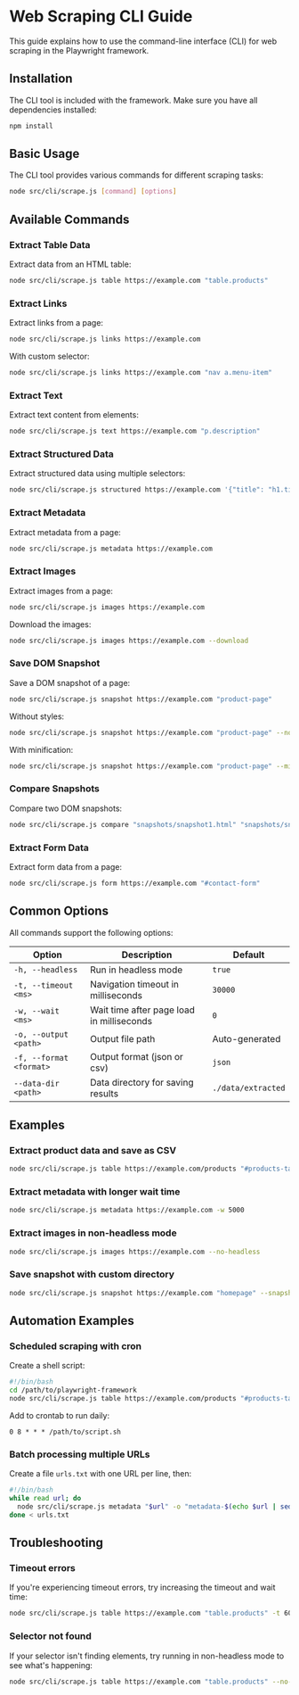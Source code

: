 <!-- Source: /Users/mzahirudeen/playwright-framework-dev/docs-backup/consolidated-docs/docs-cli-guide.md -->

<!-- Source: /Users/mzahirudeen/playwright-framework/docs/cli-guide.md -->

# Web Scraping CLI Guide

This guide explains how to use the command-line interface (CLI) for web scraping in the Playwright framework.

## Installation

The CLI tool is included with the framework. Make sure you have all dependencies installed:

```bash
npm install
```

## Basic Usage

The CLI tool provides various commands for different scraping tasks:

```bash
node src/cli/scrape.js [command] [options]
```

## Available Commands

### Extract Table Data

Extract data from an HTML table:

```bash
node src/cli/scrape.js table https://example.com "table.products"
```

### Extract Links

Extract links from a page:

```bash
node src/cli/scrape.js links https://example.com
```

With custom selector:

```bash
node src/cli/scrape.js links https://example.com "nav a.menu-item"
```

### Extract Text

Extract text content from elements:

```bash
node src/cli/scrape.js text https://example.com "p.description"
```

### Extract Structured Data

Extract structured data using multiple selectors:

```bash
node src/cli/scrape.js structured https://example.com '{"title": "h1.title", "price": ".product-price", "description": "p.description"}'
```

### Extract Metadata

Extract metadata from a page:

```bash
node src/cli/scrape.js metadata https://example.com
```

### Extract Images

Extract images from a page:

```bash
node src/cli/scrape.js images https://example.com
```

Download the images:

```bash
node src/cli/scrape.js images https://example.com --download
```

### Save DOM Snapshot

Save a DOM snapshot of a page:

```bash
node src/cli/scrape.js snapshot https://example.com "product-page"
```

Without styles:

```bash
node src/cli/scrape.js snapshot https://example.com "product-page" --no-styles
```

With minification:

```bash
node src/cli/scrape.js snapshot https://example.com "product-page" --minify
```

### Compare Snapshots

Compare two DOM snapshots:

```bash
node src/cli/scrape.js compare "snapshots/snapshot1.html" "snapshots/snapshot2.html"
```

### Extract Form Data

Extract form data from a page:

```bash
node src/cli/scrape.js form https://example.com "#contact-form"
```

## Common Options

All commands support the following options:

| Option | Description | Default |
|--------|-------------|---------|
| `-h, --headless` | Run in headless mode | `true` |
| `-t, --timeout <ms>` | Navigation timeout in milliseconds | `30000` |
| `-w, --wait <ms>` | Wait time after page load in milliseconds | `0` |
| `-o, --output <path>` | Output file path | Auto-generated |
| `-f, --format <format>` | Output format (json or csv) | `json` |
| `--data-dir <path>` | Data directory for saving results | `./data/extracted` |

## Examples

### Extract product data and save as CSV

```bash
node src/cli/scrape.js table https://example.com/products "#products-table" -f csv -o products.csv
```

### Extract metadata with longer wait time

```bash
node src/cli/scrape.js metadata https://example.com -w 5000
```

### Extract images in non-headless mode

```bash
node src/cli/scrape.js images https://example.com --no-headless
```

### Save snapshot with custom directory

```bash
node src/cli/scrape.js snapshot https://example.com "homepage" --snapshot-dir ./my-snapshots
```

## Automation Examples

### Scheduled scraping with cron

Create a shell script:

```bash
#!/bin/bash
cd /path/to/playwright-framework
node src/cli/scrape.js table https://example.com/products "#products-table" -o "products-$(date +%Y-%m-%d).json"
```

Add to crontab to run daily:

```
0 8 * * * /path/to/script.sh
```

### Batch processing multiple URLs

Create a file `urls.txt` with one URL per line, then:

```bash
#!/bin/bash
while read url; do
  node src/cli/scrape.js metadata "$url" -o "metadata-$(echo $url | sed 's/[^a-zA-Z0-9]/-/g').json"
done < urls.txt
```

## Troubleshooting

### Timeout errors

If you're experiencing timeout errors, try increasing the timeout and wait time:

```bash
node src/cli/scrape.js table https://example.com "table.products" -t 60000 -w 5000
```

### Selector not found

If your selector isn't finding elements, try running in non-headless mode to see what's happening:

```bash
node src/cli/scrape.js table https://example.com "table.products" --no-headless
```
